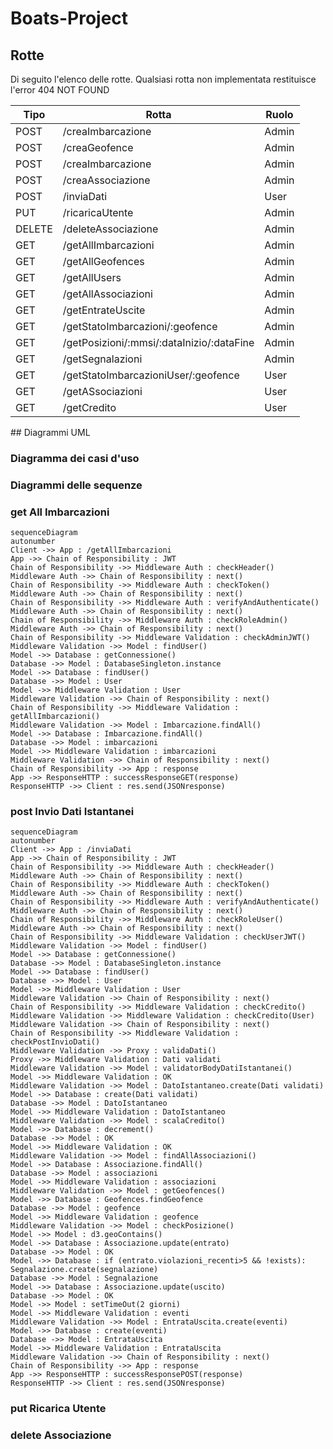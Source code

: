 # Boats-Project
## Rotte
Di seguito l'elenco delle rotte. Qualsiasi rotta non implementata restituisce l'error 404 NOT FOUND

<table align="center">
    <thead>
        <tr>
            <th>Tipo</th>
            <th>Rotta</th>
            <th>Ruolo</th>
        </tr>
    </thead>
    <tbody>
        <tr>
         <td> POST </td>
         <td> /creaImbarcazione </td>
         <td> Admin </td>
        </tr>
        <tr>
         <td> POST </td>
         <td> /creaGeofence </td>
         <td> Admin </td>
        </tr>
        <tr>
         <td> POST </td>
         <td> /creaImbarcazione </td>
         <td> Admin </td>
        </tr>
        <tr>
         <td> POST </td>
         <td> /creaAssociazione </td>
         <td> Admin </td>
        </tr>
      <tr>
         <td> POST </td>
         <td> /inviaDati </td>
         <td> User </td>
        </tr>
        <tr>
         <td> PUT </td>
         <td> /ricaricaUtente </td>
         <td> Admin </td>
        </tr>
        <tr>
         <td> DELETE </td>
         <td> /deleteAssociazione </td>
         <td> Admin </td>
        </tr>
        <tr>
         <td> GET </td>
         <td> /getAllImbarcazioni </td>
         <td> Admin </td>
        </tr>
        <tr>
         <td> GET </td>
         <td> /getAllGeofences </td>
         <td> Admin </td>
        </tr>
        <tr>
         <td> GET </td>
         <td> /getAllUsers </td>
         <td> Admin </td>
        </tr>
        <tr>
         <td> GET </td>
         <td> /getAllAssociazioni </td>
         <td> Admin </td>
        </tr>
        <tr>
         <td> GET </td>
         <td> /getEntrateUscite </td>
         <td> Admin </td>
        </tr>
        <tr>
         <td> GET </td>
         <td> /getStatoImbarcazioni/:geofence </td>
         <td> Admin </td>
        </tr>
        <tr>
         <td> GET </td>
         <td> /getPosizioni/:mmsi/:dataInizio/:dataFine </td>
         <td> Admin </td>
        </tr>
        <tr>
         <td> GET </td>
         <td> /getSegnalazioni </td>
         <td> Admin </td>
        </tr>
        <tr>
         <td> GET </td>
         <td> /getStatoImbarcazioniUser/:geofence </td>
         <td> User </td>
        </tr>
        <tr>
         <td> GET </td>
         <td> /getASsociazioni </td>
         <td> User </td>
        </tr>
        <tr>
         <td> GET </td>
         <td> /getCredito </td>
         <td> User </td>
        </tr>
    </tbody>
 </table>
## Diagrammi UML

### Diagramma dei casi d'uso

### Diagrammi delle sequenze

### get All Imbarcazioni

```mermaid
sequenceDiagram
autonumber
Client ->> App : /getAllImbarcazioni
App ->> Chain of Responsibility : JWT
Chain of Responsibility ->> Middleware Auth : checkHeader()
Middleware Auth ->> Chain of Responsibility : next()
Chain of Responsibility ->> Middleware Auth : checkToken()
Middleware Auth ->> Chain of Responsibility : next()
Chain of Responsibility ->> Middleware Auth : verifyAndAuthenticate()
Middleware Auth ->> Chain of Responsibility : next()
Chain of Responsibility ->> Middleware Auth : checkRoleAdmin()
Middleware Auth ->> Chain of Responsibility : next()
Chain of Responsibility ->> Middleware Validation : checkAdminJWT()
Middleware Validation ->> Model : findUser()
Model ->> Database : getConnessione()
Database ->> Model : DatabaseSingleton.instance
Model ->> Database : findUser()
Database ->> Model : User
Model ->> Middleware Validation : User
Middleware Validation ->> Chain of Responsibility : next()
Chain of Responsibility ->> Middleware Validation : getAllImbarcazioni()
Middleware Validation ->> Model : Imbarcazione.findAll()
Model ->> Database : Imbarcazione.findAll()
Database ->> Model : imbarcazioni
Model ->> Middleware Validation : imbarcazioni
Middleware Validation ->> Chain of Responsibility : next()
Chain of Responsibility ->> App : response
App ->> ResponseHTTP : successResponseGET(response)
ResponseHTTP ->> Client : res.send(JSONresponse)

```

### post Invio Dati Istantanei

```mermaid
sequenceDiagram
autonumber
Client ->> App : /inviaDati
App ->> Chain of Responsibility : JWT
Chain of Responsibility ->> Middleware Auth : checkHeader()
Middleware Auth ->> Chain of Responsibility : next()
Chain of Responsibility ->> Middleware Auth : checkToken()
Middleware Auth ->> Chain of Responsibility : next()
Chain of Responsibility ->> Middleware Auth : verifyAndAuthenticate()
Middleware Auth ->> Chain of Responsibility : next()
Chain of Responsibility ->> Middleware Auth : checkRoleUser()
Middleware Auth ->> Chain of Responsibility : next()
Chain of Responsibility ->> Middleware Validation : checkUserJWT()
Middleware Validation ->> Model : findUser()
Model ->> Database : getConnessione()
Database ->> Model : DatabaseSingleton.instance
Model ->> Database : findUser()
Database ->> Model : User
Model ->> Middleware Validation : User
Middleware Validation ->> Chain of Responsibility : next()
Chain of Responsibility ->> Middleware Validation : checkCredito()
Middleware Validation ->> Middleware Validation : checkCredito(User)
Middleware Validation ->> Chain of Responsibility : next()
Chain of Responsibility ->> Middleware Validation : checkPostInvioDati()
Middleware Validation ->> Proxy : validaDati()
Proxy ->> Middleware Validation : Dati validati
Middleware Validation ->> Model : validatorBodyDatiIstantanei()
Model ->> Middleware Validation : OK
Middleware Validation ->> Model : DatoIstantaneo.create(Dati validati)
Model ->> Database : create(Dati validati)
Database ->> Model : DatoIstantaneo
Model ->> Middleware Validation : DatoIstantaneo
Middleware Validation ->> Model : scalaCredito()
Model ->> Database : decrement()
Database ->> Model : OK
Model ->> Middleware Validation : OK
Middleware Validation ->> Model : findAllAssociazioni()
Model ->> Database : Associazione.findAll()
Database ->> Model : associazioni
Model ->> Middleware Validation : associazioni
Middleware Validation ->> Model : getGeofences()
Model ->> Database : Geofences.findGeofence
Database ->> Model : geofence
Model ->> Middleware Validation : geofence
Middleware Validation ->> Model : checkPosizione()
Model ->> Model : d3.geoContains()
Model ->> Database : Associazione.update(entrato)
Database ->> Model : OK
Model ->> Database : if (entrato.violazioni_recenti>5 && !exists): Segnalazione.create(segnalazione)
Database ->> Model : Segnalazione
Model ->> Database : Associazione.update(uscito)
Database ->> Model : OK
Model ->> Model : setTimeOut(2 giorni)
Model ->> Middleware Validation : eventi
Middleware Validation ->> Model : EntrataUscita.create(eventi)
Model ->> Database : create(eventi)
Database ->> Model : EntrataUscita
Model ->> Middleware Validation : EntrataUscita
Middleware Validation ->> Chain of Responsibility : next()
Chain of Responsibility ->> App : response
App ->> ResponseHTTP : successResponsePOST(response)
ResponseHTTP ->> Client : res.send(JSONresponse)
```

### put Ricarica Utente


### delete Associazione
